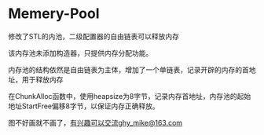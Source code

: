 # Memery-Pool
修改了STL的内池，二级配置器的自由链表可以释放内存

该内存池未添加构造器，只提供内存分配功能。

内存池的结构依然是自由链表为主体，增加了一个单链表，记录开辟的内存的首地址，用于释放内存

在ChunkAlloc函数中，使用heapsize为8字节，记录内存首地址，内存池的起始地址StartFree偏移8字节，以保证内存正确释放。


图不好画就不画了，有兴趣可以交流ghy_mike@163.com
